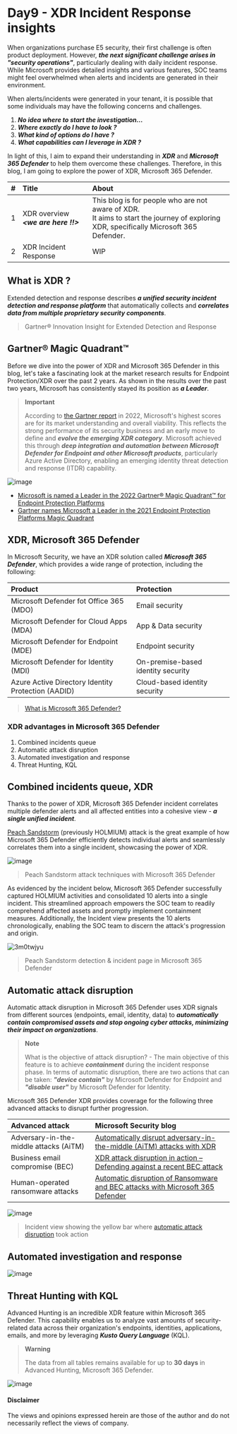 # Day9 - XDR Incident Response insights
When organizations purchase E5 security, their first challenge is often product deployment. However, ***the next significant challenge arises in "security operations"***, particularly dealing with daily incident response. While Microsoft provides detailed insights and various features, SOC teams might feel overwhelmed when alerts and incidents are generated in their environment. 

When alerts/incidents were generated in your tenant, it is possible that some individuals may have the following concerns and challenges.

1. ***No idea where to start the investigation...***
2. ***Where exactly do I have to look ?***
3. ***What kind of options do I have ?***
4. ***What capabilities can I leverage in XDR ?***


In light of this, I aim to expand their understanding in ***XDR*** and ***Microsoft 365 Defender*** to help them overcome these challenges.
Therefore, in this blog, I am going to explore the power of XDR, Microsoft 365 Defender.

| #    | Title | About | 
|:-----|:----- |:------|
|1     | XDR overview  ***<we are here !!>*** | This blog is for people who are not aware of XDR. <br> It aims to start the journey of exploring XDR, specifically Microsoft 365 Defender. |
|2     | XDR Incident Response | WIP |


## What is XDR ?
Extended detection and response describes ***a unified security incident detection and response platform*** that automatically collects and ***correlates data from multiple proprietary security components***. 
> Gartner® Innovation Insight for Extended Detection and Response

## Gartner® Magic Quadrant™
Before we dive into the power of XDR and Microsoft 365 Defender in this blog, let's take a fascinating look at the market research results for Endpoint Protection/XDR over the past 2 years. 
As shown in the results over the past two years, Microsoft has consistently stayed its position as ***a Leader***. 
> **Important**
>
> According to [the Gartner report](https://www.gartner.com/doc/reprints?id=1-2AJ91JO6&ct=220707&st=sb) in 2022, Microsoft's highest scores are for its market understanding and overall viability. This reflects the strong performance of its security business and an early move to define and ***evolve the emerging XDR category***. Microsoft achieved this through ***deep integration and automation between Microsoft Defender for Endpoint and other Microsoft products***, particularly Azure Active Directory, enabling an emerging identity threat detection and response (ITDR) capability.

![image](https://github.com/LearningKijo/SecurityResearcher-Note/assets/120234772/b4039697-5aec-4d5d-a710-a7fa5310ada6)

- [Microsoft is named a Leader in the 2022 Gartner® Magic Quadrant™ for Endpoint Protection Platforms](https://www.microsoft.com/en-us/security/blog/2023/03/02/microsoft-is-named-a-leader-in-the-2022-gartner-magic-quadrant-for-endpoint-protection-platforms/)
- [Gartner names Microsoft a Leader in the 2021 Endpoint Protection Platforms Magic Quadrant](https://www.microsoft.com/en-us/security/blog/2021/05/11/gartner-names-microsoft-a-leader-in-the-2021-endpoint-protection-platforms-magic-quadrant/)

## XDR, Microsoft 365 Defender
In Microsoft Security, we have an XDR solution called ***Microsoft 365 Defender***, which provides a wide range of protection, including the following:

| Product | Protection   |
|:--------|:--------|
| Microsoft Defender fot Office 365 (MDO) | Email security | 
| Microsoft Defender for Cloud Apps (MDA) | App & Data security |
| Microsoft Defender for Endpoint (MDE)   | Endpoint security |
| Microsoft Defender for Identity (MDI)   | On-premise-based identity security  |
| Azure Active Directory Identity Protection (AADID) | Cloud-based identity security |

> [What is Microsoft 365 Defender?](https://learn.microsoft.com/en-us/microsoft-365/security/defender/microsoft-365-defender?view=o365-worldwide)

### XDR advantages in Microsoft 365 Defender
1. Combined incidents queue
2. Automatic attack disruption
3. Automated investigation and response
4. Threat Hunting, KQL

## Combined incidents queue, XDR
Thanks to the power of XDR, Microsoft 365 Defender incident correlates multiple defender alerts and all affected entities into a cohesive view - ***a single unified incident***.

[Peach Sandstorm](https://www.microsoft.com/en-us/security/blog/2020/06/18/inside-microsoft-threat-protection-mapping-attack-chains-from-cloud-to-endpoint/) (previously HOLMIUM) attack is the great example of how Microsoft 365 Defender efficiently detects individual alerts and seamlessly correlates them into a single incident, showcasing the power of XDR.

![image](https://github.com/LearningKijo/SecurityResearcher-Note/assets/120234772/23388f31-bcd3-443a-a6f0-290d89248bc3)
>  Peach Sandstorm attack techniques with Microsoft 365 Defender 

As evidenced by the incident below, Microsoft 365 Defender successfully captured HOLMIUM activities and consolidated 10 alerts into a single incident. This streamlined approach empowers the SOC team to readily comprehend affected assets and promptly implement containment measures. Additionally, the Incident view presents the 10 alerts chronologically, enabling the SOC team to discern the attack's progression and origin.

![3m0twjyu](https://github.com/LearningKijo/SecurityResearcher-Note/assets/120234772/c4525b0a-1d6b-49e7-90de-08cb07d9f009)
> Peach Sandstorm detection & incident page in Microsoft 365 Defender

## Automatic attack disruption
Automatic attack disruption in Microsoft 365 Defender uses XDR signals from different sources (endpoints, email, identity, data) to ***automatically contain compromised assets and stop ongoing cyber attacks, minimizing their impact on organizations***.

> **Note**
> 
> What is the objective of attack disruption? - 
> The main objective of this feature is to achieve ***containment*** during the incident response phase. In terms of automatic disruption, there are two actions that can be taken: ***"device contain"*** by Microsoft Defender for Endpoint and ***"disable user"*** by Microsoft Defender for Identity.

Microsoft 365 Defender XDR provides coverage for the following three advanced attacks to disrupt further progression.

| Advanced attack | Microsoft Security blog |
|:----------------|:------------------------|
| Adversary-in-the-middle attacks (AiTM) | [Automatically disrupt adversary-in-the-middle (AiTM) attacks with XDR](https://techcommunity.microsoft.com/t5/microsoft-365-defender-blog/automatically-disrupt-adversary-in-the-middle-aitm-attacks-with/ba-p/3821751)| 
| Business email compromise (BEC) | [XDR attack disruption in action – Defending against a recent BEC attack](https://techcommunity.microsoft.com/t5/microsoft-365-defender-blog/xdr-attack-disruption-in-action-defending-against-a-recent-bec/ba-p/3749822) | 
| Human-operated ransomware attacks | [Automatic disruption of Ransomware and BEC attacks with Microsoft 365 Defender](https://techcommunity.microsoft.com/t5/microsoft-365-defender-blog/automatic-disruption-of-ransomware-and-bec-attacks-with/ba-p/3738294) | 

![image](https://github.com/LearningKijo/SecurityResearcher-Note/assets/120234772/8097addd-e570-4bf9-a8f1-be3fa6f456ff)
> Incident view showing the yellow bar where [automatic attack disruption](https://learn.microsoft.com/en-us/microsoft-365/security/defender/automatic-attack-disruption?view=o365-worldwide) took action

## Automated investigation and response

![image](https://github.com/LearningKijo/SecurityResearcher-Note/assets/120234772/536b3cef-c0c7-4d57-b7a3-2df762b14596)


## Threat Hunting with KQL
Advanced Hunting is an incredible XDR feature within Microsoft 365 Defender. This capability enables us to analyze vast amounts of security-related data across their organization's endpoints, identities, applications, emails, and more by leveraging ***Kusto Query Language*** (KQL).

> **Warning**
>
> The data from all tables remains available for up to **30 days** in Advanced Hunting, Microsoft 365 Defender.

![image](https://github.com/LearningKijo/SecurityResearcher-Note/assets/120234772/e890a657-829d-444d-a369-cceb8b37862f)


#### Disclaimer
The views and opinions expressed herein are those of the author and do not necessarily reflect the views of company.
